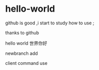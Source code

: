 # hello-world


github is good ,i start to study how to use ;

thanks to github


hello world 世界你好


newbranch add

client command use
